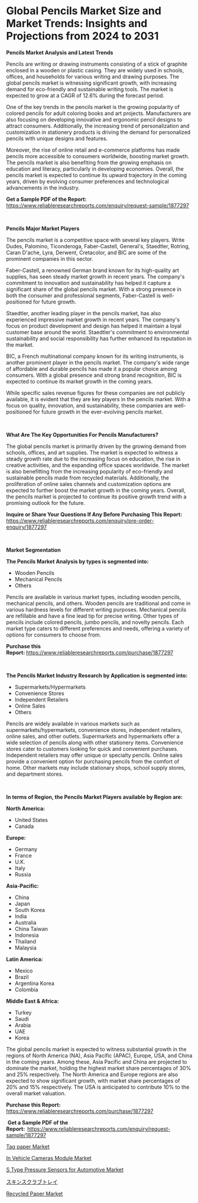 <p><h1>Global Pencils Market Size and Market Trends: Insights and Projections from 2024 to 2031</h1></p><p><strong>Pencils Market Analysis and Latest Trends</strong></p>
<p><p>Pencils are writing or drawing instruments consisting of a stick of graphite enclosed in a wooden or plastic casing. They are widely used in schools, offices, and households for various writing and drawing purposes. The global pencils market is witnessing significant growth, with increasing demand for eco-friendly and sustainable writing tools. The market is expected to grow at a CAGR of 12.6% during the forecast period.</p><p>One of the key trends in the pencils market is the growing popularity of colored pencils for adult coloring books and art projects. Manufacturers are also focusing on developing innovative and ergonomic pencil designs to attract consumers. Additionally, the increasing trend of personalization and customization in stationery products is driving the demand for personalized pencils with unique designs and features.</p><p>Moreover, the rise of online retail and e-commerce platforms has made pencils more accessible to consumers worldwide, boosting market growth. The pencils market is also benefiting from the growing emphasis on education and literacy, particularly in developing economies. Overall, the pencils market is expected to continue its upward trajectory in the coming years, driven by evolving consumer preferences and technological advancements in the industry.</p></p>
<p><strong>Get a Sample PDF of the Report:&nbsp;</strong> <a href="https://www.reliableresearchreports.com/enquiry/request-sample/1877297">https://www.reliableresearchreports.com/enquiry/request-sample/1877297</a></p>
<p>&nbsp;</p>
<p><strong>Pencils Major Market Players</strong></p>
<p><p>The pencils market is a competitive space with several key players. Write Dudes, Palomino, Ticonderoga, Faber-Castell, General's, Staedtler, Rotring, Caran D'ache, Lyra, Derwent, Cretacolor, and BIC are some of the prominent companies in this sector.</p><p>Faber-Castell, a renowned German brand known for its high-quality art supplies, has seen steady market growth in recent years. The company's commitment to innovation and sustainability has helped it capture a significant share of the global pencils market. With a strong presence in both the consumer and professional segments, Faber-Castell is well-positioned for future growth.</p><p>Staedtler, another leading player in the pencils market, has also experienced impressive market growth in recent years. The company's focus on product development and design has helped it maintain a loyal customer base around the world. Staedtler's commitment to environmental sustainability and social responsibility has further enhanced its reputation in the market.</p><p>BIC, a French multinational company known for its writing instruments, is another prominent player in the pencils market. The company's wide range of affordable and durable pencils has made it a popular choice among consumers. With a global presence and strong brand recognition, BIC is expected to continue its market growth in the coming years.</p><p>While specific sales revenue figures for these companies are not publicly available, it is evident that they are key players in the pencils market. With a focus on quality, innovation, and sustainability, these companies are well-positioned for future growth in the ever-evolving pencils market.</p></p>
<p>&nbsp;</p>
<p><strong>What Are The Key Opportunities For Pencils Manufacturers?</strong></p>
<p><p>The global pencils market is primarily driven by the growing demand from schools, offices, and art supplies. The market is expected to witness a steady growth rate due to the increasing focus on education, the rise in creative activities, and the expanding office spaces worldwide. The market is also benefitting from the increasing popularity of eco-friendly and sustainable pencils made from recycled materials. Additionally, the proliferation of online sales channels and customization options are expected to further boost the market growth in the coming years. Overall, the pencils market is projected to continue its positive growth trend with a promising outlook for the future.</p></p>
<p><strong>Inquire or Share Your Questions If Any Before Purchasing This Report:</strong> <a href="https://www.reliableresearchreports.com/enquiry/pre-order-enquiry/1877297">https://www.reliableresearchreports.com/enquiry/pre-order-enquiry/1877297</a></p>
<p>&nbsp;</p>
<p><strong>Market Segmentation</strong></p>
<p><strong>The Pencils Market Analysis by types is segmented into:</strong></p>
<p><ul><li>Wooden Pencils</li><li>Mechanical Pencils</li><li>Others</li></ul></p>
<p><p>Pencils are available in various market types, including wooden pencils, mechanical pencils, and others. Wooden pencils are traditional and come in various hardness levels for different writing purposes. Mechanical pencils are refillable and have a fine lead tip for precise writing. Other types of pencils include colored pencils, jumbo pencils, and novelty pencils. Each market type caters to different preferences and needs, offering a variety of options for consumers to choose from.</p></p>
<p><strong>Purchase this Report:&nbsp;</strong><a href="https://www.reliableresearchreports.com/purchase/1877297">https://www.reliableresearchreports.com/purchase/1877297</a></p>
<p>&nbsp;</p>
<p><strong>The Pencils Market Industry Research by Application is segmented into:</strong></p>
<p><ul><li>Supermarkets/Hypermarkets</li><li>Convenience Stores</li><li>Independent Retailers</li><li>Online Sales</li><li>Others</li></ul></p>
<p><p>Pencils are widely available in various markets such as supermarkets/hypermarkets, convenience stores, independent retailers, online sales, and other outlets. Supermarkets and hypermarkets offer a wide selection of pencils along with other stationery items. Convenience stores cater to customers looking for quick and convenient purchases. Independent retailers may offer unique or specialty pencils. Online sales provide a convenient option for purchasing pencils from the comfort of home. Other markets may include stationary shops, school supply stores, and department stores.</p></p>
<p>&nbsp;</p>
<p><strong>In terms of Region, the Pencils Market Players available by Region are:</strong></p>
<p>
    <p> <strong> North America: </strong>
        <ul>
            <li>United States</li>
            <li>Canada</li>
        </ul>
        </p> 
    <p> <strong> Europe: </strong>
        <ul>
            <li>Germany</li>
            <li>France</li>
            <li>U.K.</li>
            <li>Italy</li>
            <li>Russia</li>
        </ul>
        </p> 
    <p> <strong> Asia-Pacific: </strong>
        <ul>
            <li>China</li>
            <li>Japan</li>
            <li>South Korea</li>
            <li>India</li>
            <li>Australia</li>
            <li>China Taiwan</li>
            <li>Indonesia</li>
            <li>Thailand</li>
            <li>Malaysia</li>
        </ul>
        </p> 
    <p> <strong> Latin America: </strong>
        <ul>
            <li>Mexico</li>
            <li>Brazil</li>
            <li>Argentina Korea</li>
            <li>Colombia</li>
        </ul>
        </p> 
    <p> <strong> Middle East & Africa: </strong>
        <ul>
            <li>Turkey</li>
            <li>Saudi</li>
            <li>Arabia</li>
            <li>UAE</li>
            <li>Korea</li>
        </ul>
    </p>
    </p>
<p><p>The global pencils market is expected to witness substantial growth in the regions of North America (NA), Asia Pacific (APAC), Europe, USA, and China in the coming years. Among these, Asia Pacific and China are projected to dominate the market, holding the highest market share percentages of 30% and 25% respectively. The North America and Europe regions are also expected to show significant growth, with market share percentages of 20% and 15% respectively. The USA is anticipated to contribute 10% to the overall market valuation.</p></p>
<p><strong>Purchase this Report: </strong><a href="https://www.reliableresearchreports.com/purchase/1877297">https://www.reliableresearchreports.com/purchase/1877297</a></p>
<p>&nbsp;<strong>Get a Sample PDF of the Report:&nbsp;&nbsp;</strong><a href="https://www.reliableresearchreports.com/enquiry/request-sample/1877297">https://www.reliableresearchreports.com/enquiry/request-sample/1877297</a></p>
<p><strong></strong></p>
<p><p><a href="https://github.com/biheemgalvinlouises6hokrh3h/Market-Research-Report-List-1/blob/main/tag-paper-market.md">Tag paper Market</a></p><p><a href="https://issuu.com/reportprime-2/docs/in-vehicle-cameras-module-market-size-2030.pptx">In Vehicle Cameras Module Market</a></p><p><a href="https://issuu.com/reportprime-2/docs/s-type-pressure-sensors-for-automot_46d98e84fbedf5">S Type Pressure Sensors for Automotive Market</a></p><p><a href="https://github.com/ihabdkwlxs948/Market-Research-Report-List-1/blob/main/20770084728.md">スキンスクラブトレイ</a></p><p><a href="https://github.com/guneycigdem35/Market-Research-Report-List-2/blob/main/recycled-paper-market.md">Recycled Paper Market</a></p></p>